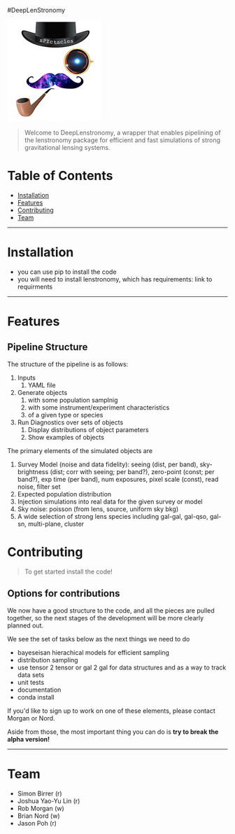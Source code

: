 #DeepLenStronomy


![](bad_logo_small.png)

> Welcome to DeepLenstronomy, a wrapper that enables pipelining of the lenstronomy package for efficient and fast simulations of strong gravitational lensing systems. 

# Table of Contents 

- [Installation](#installation)
- [Features](#features)
- [Contributing](#contributing)
- [Team](#team)

---

# Installation

- you can use pip to install the code
- you will need to install lenstronomy, which has requirements: link to requirments


---

# Features

## Pipeline Structure


The structure of the pipeline is as follows:

1. Inputs 
   1. YAML file
2. Generate objects
   1. with some population samplnig
   2. with some instrument/experiment characteristics
   3. of a given type or species
3. Run Diagnostics over sets of objects
   1. Display distributions of object parameters
   2. Show examples of objects


The primary elements of the simulated objects are

1. Survey Model (noise and data fidelity): seeing (dist, per band), sky-brightness (dist; corr with seeing; per band?), zero-point (const; per band?), exp time (per band), num exposures, pixel scale (const), read noise, filter set
2. Expected population distribution 
3. Injection simulations into real data for the given survey or model
4. Sky noise: poisson (from lens, source, uniform sky bkg)
5. A wide selection of strong lens species including gal-gal, gal-qso, gal-sn, multi-plane, cluster


# Contributing

> To get started install the code!

## Options for contributions

We now have a good structure to the code, and all the pieces are pulled together, so the next stages of the development will be more clearly planned out. 

We see the set of tasks below as the next things we need to do

* bayeseisan hierachical models for efficient sampling
* distribution sampling
* use tensor 2 tensor or gal 2 gal for data structures and as a way to track data sets
* unit tests
* documentation
* conda install

If you'd like to sign up to work on one of these elements, please contact Morgan or Nord.

Aside from those, the most important thing you can do is **try to break the alpha version!**


---

# Team

* Simon Birrer (r)
* Joshua Yao-Yu Lin (r)
* Rob Morgan (w)
* Brian Nord (w)
* Jason Poh (r)





<!---
.. image:: https://badge.fury.io/py/deeplenstronomy.png
    :target: http://badge.fury.io/py/deeplenstronomy

.. image:: https://travis-ci.org/bnord/deeplenstronomy.png?branch=master
    :target: https://travis-ci.org/bnord/deeplenstronomy
--->


